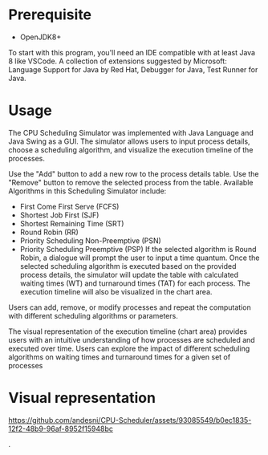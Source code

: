 # Prerequisite
* OpenJDK8+

To start with this program, you'll need an IDE compatible with at least Java 8 like VSCode.
A collection of extensions suggested by Microsoft: Language Support for Java by Red Hat, Debugger for Java, Test Runner for Java.

# Usage

The CPU Scheduling Simulator was implemented with Java Language and Java Swing as a GUI.
The simulator allows users to input process details, choose a scheduling algorithm, and visualize the execution timeline of the processes.

Use the "Add" button to add a new row to the process details table.
Use the "Remove" button to remove the selected process from the table.
Available Algorithms in this Scheduling Simulator include:
*  First Come First Serve (FCFS)
*  Shortest Job First (SJF)
*  Shortest Remaining Time (SRT)
*  Round Robin (RR)
*  Priority Scheduling Non-Preemptive (PSN)
*  Priority Scheduling Preemptive (PSP)
If the selected algorithm is Round Robin, a dialogue will prompt the user to input a time quantum.
Once the selected scheduling algorithm is executed based on the provided process details, the simulator will update the table with calculated waiting times (WT) and turnaround times (TAT) for each process.
The execution timeline will also be visualized in the chart area.

Users can add, remove, or modify processes and repeat the computation with different scheduling algorithms or parameters.

The visual representation of the execution timeline (chart area) provides users with an intuitive understanding of how processes are scheduled and executed over time. Users can explore the impact of different scheduling algorithms on waiting times and turnaround times for a given set of processes

# Visual representation


https://github.com/andesni/CPU-Scheduler/assets/93085549/b0ec1835-12f2-48b9-96af-8952f15948bc

.
